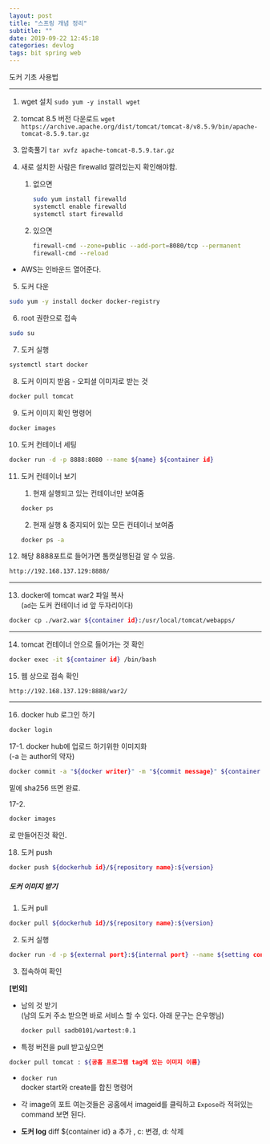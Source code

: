```yaml
---
layout: post
title: "스프링 개념 정리"
subtitle: ""
date: 2019-09-22 12:45:18
categories: devlog
tags: bit spring web
---
```


도커 기초 사용법

---

1. wget 설치
`sudo yum -y install wget`

2. tomcat 8.5 버전 다운로드
`wget https://archive.apache.org/dist/tomcat/tomcat-8/v8.5.9/bin/apache-tomcat-8.5.9.tar.gz`

3. 압축풀기
`tar xvfz apache-tomcat-8.5.9.tar.gz`

4. 새로 설치한 사람은 firewalld 깔려있는지 확인해야함.

	1. 없으면 
		```bash
		sudo yum install firewalld
		systemctl enable firewalld
		systemctl start firewalld
		```


	2. 있으면 
		```bash
		firewall-cmd --zone=public --add-port=8080/tcp --permanent
		firewall-cmd --reload
		```

- AWS는 인바운드 열어준다.

5. 도커 다운
```bash
sudo yum -y install docker docker-registry
```

6. root 권한으로 접속
```bash
sudo su
```

7. 도커 실행
```bash
systemctl start docker
```

8. 도커 이미지 받음 - 오피셜 이미지로 받는 것
```bash
docker pull tomcat
```

9. 도커 이미지 확인 명령어
```bash
docker images
```

10. 도커 컨테이너 세팅
```bash
docker run -d -p 8888:8080 --name ${name} ${container id}
```

11. 도커 컨테이너 보기
    1. 현재 실행되고 있는 컨테이너만 보여줌
    ```bash
    docker ps 
    ```

    2. 현재 실행 & 중지되어 있는 모든 컨테이너 보여줌
    ```bash
    docker ps -a
    ```

12. 해당 8888포트로 들어가면 톰캣실행된걸 알 수 있음.
```bash
http://192.168.137.129:8888/
```

----------------------------
13. docker에 tomcat war2 파일 복사  
(`ad`는 도커 컨테이너 id 앞 두자리이다)
```bash
docker cp ./war2.war ${container id}:/usr/local/tomcat/webapps/
```
-----------------------------

14. tomcat 컨테이너 안으로 들어가는 것 확인
```bash
docker exec -it ${container id} /bin/bash
```

15. 웹 상으로 접속 확인
```
http://192.168.137.129:8888/war2/
```

-------------
16. docker hub 로그인 하기
```bash
docker login
```

17-1. docker hub에 업로드 하기위한 이미지화  
(-a 는 author의 약자)
```bash
docker commit -a "${docker writer}" -m "${commit message}" ${container id} ${dockerhub id}/${repository name}:${version}
```
밑에 sha256 뜨면 완료.

17-2.
```bash
docker images
```
로 만들어진것 확인.

18. 도커 push
```bash
docker push ${dockerhub id}/${repository name}:${version}
```

##### 도커 이미지 받기
1. 도커 pull
```bash
docker pull ${dockerhub id}/${repository name}:${version}
```

2. 도커 실행
```bash
docker run -d -p ${external port}:${internal port} --name ${setting container name} ${image id}
```

3. 접속하여 확인

**[번외]**  
- 남의 것 받기  
    (남의 도커 주소 받으면 바로 서비스 할 수 있다. 아래 문구는 은우행님)
    ```bash
    docker pull sadb0101/wartest:0.1
    ```

- 특정 버전을 pull 받고싶으면  
```bash
docker pull tomcat : ${공홈 프로그램 tag에 있는 이미지 이름}
```

- `docker run`  
docker start와 create를 합친 명령어

- 각 image의 포트 여는것들은 공홈에서 imageid를 클릭하고 `Expose`라 적혀있는 command 보면 된다.

- **도커 log**
	diff ${container id}
	a 추가 , c: 변경, d: 삭제
